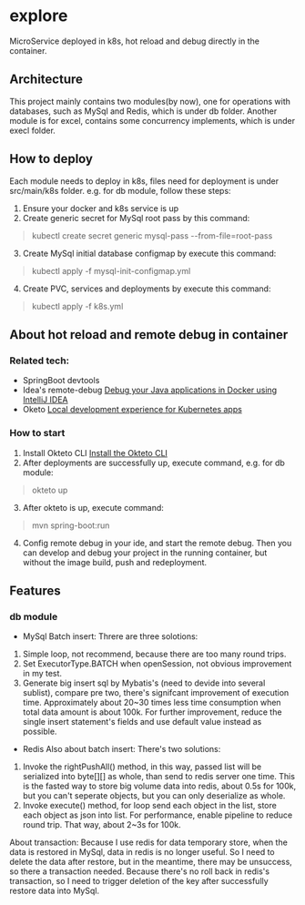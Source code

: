 # explore
MicroService deployed in k8s, hot reload and debug directly in the container.

## Architecture
This project mainly contains two modules(by now), one for operations with databases, such as MySql and Redis, which is under db folder.
Another module is for excel, contains some concurrency implements, which is under execl folder.

## How to deploy
Each module needs to deploy in k8s, files need for deployment is under src/main/k8s folder. e.g. for db module, follow these steps:
1. Ensure your docker and k8s service is up
2. Create generic secret for MySql root pass by this command:
> kubectl create secret generic mysql-pass --from-file=root-pass
3. Create MySql initial database configmap by execute this command:
> kubectl apply -f mysql-init-configmap.yml
4. Create PVC, services and deployments by execute this command:
> kubectl apply -f k8s.yml

## About hot reload and remote debug in container
### Related tech:
* SpringBoot devtools
* Idea's remote-debug [Debug your Java applications in Docker using IntelliJ IDEA](https://blog.jetbrains.com/idea/2019/04/debug-your-java-applications-in-docker-using-intellij-idea/)
* Oketo [Local development experience for Kubernetes apps ](https://github.com/okteto/okteto)

### How to start
1. Install Okteto CLI [Install the Okteto CLI](https://okteto.com/docs/getting-started/index.html#step-1-install-the-okteto-cli)
2. After deployments are successfully up, execute command, e.g. for db module:
> okteto up
3. After okteto is up, execute command:
> mvn spring-boot:run
4. Config remote debug in your ide, and start the remote debug. Then you can develop and debug your project in the running container,
but without the image build, push and redeployment.

## Features
### db module
* MySql
Batch insert:
Threre are three solotions:
1. Simple loop, not recommend, because there are too many round trips.
2. Set ExecutorType.BATCH when openSession, not obvious improvement in my test.
3. Generate big insert sql by Mybatis's <foreach>(need to devide into several sublist), compare pre two, there's signifcant improvement of execution time. Approximately about 20~30 times less time consumption when total data amount is about 100k. For further improvement, reduce the single insert statement's fields and use default value instead as possible.
  
* Redis
Also about batch insert:
There's two solutions:
1. Invoke the rightPushAll() method, in this way, passed list will be serialized into byte[][] as whole, than send to redis server one time. This is the fasted way to store big volume data into redis, about 0.5s for 100k, but you can't seperate objects, but you can only deserialize as whole.
2. Invoke execute() method, for loop send each object in the list, store each object as json into list. For performance, enable pipeline to reduce round trip. That way, about 2~3s for 100k.

About transaction:
Because I use redis for data temporary store, when the data is restored in MySql, data in redis is no longer useful. So I need to delete the data after restore, but in the meantime, there may be unsuccess, so there a transaction needed. Because there's no roll back in redis's transaction, so I need to trigger deletion of the key after successfully restore data into MySql.

